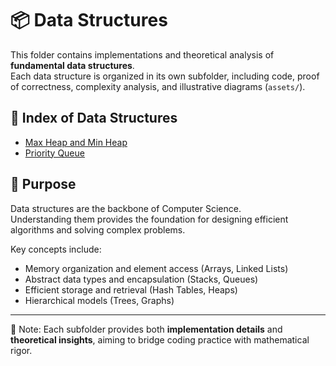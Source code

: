 # 📦 Data Structures

This folder contains implementations and theoretical analysis of **fundamental data structures**.  
Each data structure is organized in its own subfolder, including code, proof of correctness, complexity analysis, and illustrative diagrams (`assets/`).

## 📂 Index of Data Structures

- [Max Heap and Min Heap](./heap/README.md)  
- [Priority Queue](./priority_queue/README.md)  

## 🎯 Purpose

Data structures are the backbone of Computer Science.  
Understanding them provides the foundation for designing efficient algorithms and solving complex problems.  

Key concepts include:
- Memory organization and element access (Arrays, Linked Lists)  
- Abstract data types and encapsulation (Stacks, Queues)  
- Efficient storage and retrieval (Hash Tables, Heaps)  
- Hierarchical models (Trees, Graphs)  

---
📘 Note: Each subfolder provides both **implementation details** and **theoretical insights**, aiming to bridge coding practice with mathematical rigor.